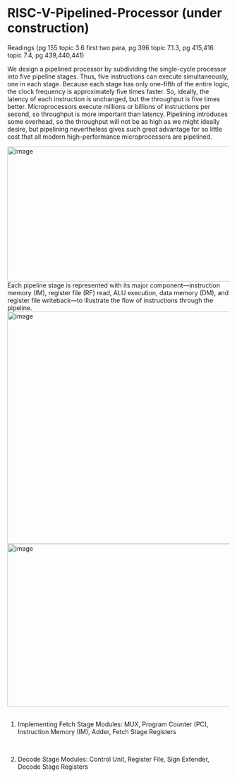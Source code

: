 # RISC-V-Pipelined-Processor (under construction)

Readings (pg 155 topic 3.6 first two para, pg 396 topic 7.1.3, pg 415,416 topic 7.4, pg 439,440,441)

We design a pipelined processor by subdividing the single-cycle processor into five pipeline stages. Thus, five instructions can execute simultaneously, one in each stage. Because each stage has only one-fifth of the entire logic, the clock frequency is approximately five times faster. So, ideally, the latency of each instruction is unchanged, but the throughput is five times better. Microprocessors execute millions or billions of instructions per second, so throughput is more
important than latency. Pipelining introduces some overhead, so the throughput will not be as high as we might ideally desire, but pipelining nevertheless gives such great advantage for so little cost that all modern high-performance microprocessors are pipelined.

<img width="651" height="305" alt="image" src="https://github.com/user-attachments/assets/051c5c0b-4e6c-4635-90a6-66dcbbbf659d" />
Each pipeline stage is represented with its major component—instruction memory (IM), register file (RF) read, ALU execution, data memory (DM), and register file writeback—to illustrate the flow of instructions through the pipeline. 

<img width="666" height="525" alt="image" src="https://github.com/user-attachments/assets/6b234837-d02b-4ccf-a6fa-8f7d7f3da7be" />

<img width="636" height="368" alt="image" src="https://github.com/user-attachments/assets/c5905287-01ce-4f53-989c-4eef0d818552" />
<br>
<br>

1. Implementing Fetch Stage
   Modules: MUX, Program Counter (PC), Instruction Memory (IM), Adder, Fetch Stage Registers

<br>

2. Decode Stage
   Modules: Control Unit, Register File, Sign Extender, Decode Stage Registers
